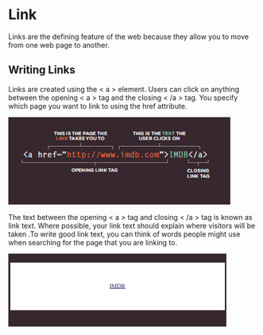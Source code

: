 
# Link

   Links are the defining feature of the web because they allow you to move from one web page to another.
   
   
   ## Writing Links
   
   Links are created using the < a > element. Users can click on anything between the opening < a > tag and the closing < /a > tag. You specify which page you want to link to using the href attribute.
   
   
   ![Link](link.png)
   
   
  
  
  
  The text between the opening < a > tag and closing < /a > tag is known as link text. Where possible, your link text should explain where visitors will be taken .To write good link text, you can think of words people might use when searching for the page that you are linking to.
  
  
  ![Link](link2.png)
